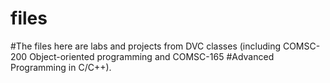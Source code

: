 # files
#The files here are labs and projects from DVC classes (including COMSC-200 Object-oriented programming and COMSC-165
#Advanced Programming in C/C++). 
